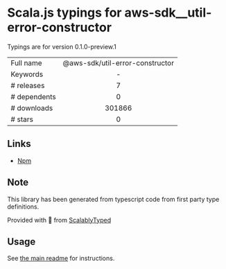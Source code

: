 
# Scala.js typings for aws-sdk__util-error-constructor

Typings are for version 0.1.0-preview.1



|                    |                 |
| ------------------ | :-------------: |
| Full name          | @aws-sdk/util-error-constructor |
| Keywords           | - |
| # releases         | 7 |
| # dependents       | 0 |
| # downloads        | 301866 |
| # stars            | 0 |

## Links
- [Npm](https://www.npmjs.com/package/%40aws-sdk%2Futil-error-constructor)
    


## Note
This library has been generated from typescript code from first party type definitions.

Provided with :purple_heart: from [ScalablyTyped](https://github.com/oyvindberg/ScalablyTyped)

## Usage
See [the main readme](../../readme.md) for instructions.


